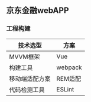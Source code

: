 ## 京东金融webAPP

### 工程构建
| 技术选型 | 方案    |
| -------- | ------- |
| MVVM框架 | Vue |
| 构建工具 | webpack |
| 移动端适配方案 | REM适配 |
| 代码检测工具 | ESLint |




